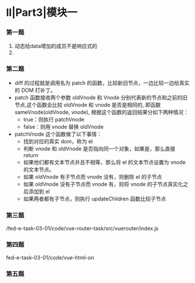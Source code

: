 # ll|Part3|模块一
### 第一题
 1. 动态给data增加的成员不是响应式的 
 2. 
### 第二题
+ diff 的过程就是调用名为 patch 的函数，比较新旧节点，一边比较一边给真实的 DOM 打补丁。
+ patch 函数接收两个参数 oldVnode 和 Vnode 分别代表新的节点和之前的旧节点,这个函数会比较 oldVnode 和 vnode 是否是相同的, 即函数 sameVnode(oldVnode, vnode), 根据这个函数的返回结果分如下两种情况：
  + true：则执行 patchVnode
  + false：则用 vnode 替换 oldVnode
+ patchVnode 这个函数做了以下事情：
  + 找到对应的真实 dom，称为 el
  + 判断 vnode 和 oldVnode 是否指向同一个对象，如果是，那么直接 return
  + 如果他们都有文本节点并且不相等，那么将 el 的文本节点设置为 vnode 的文本节点。
  + 如果 oldVnode 有子节点而 vnode 没有，则删除 el 的子节点
  + 如果 oldVnode 没有子节点而 vnode 有，则将 vnode 的子节点真实化之后添加到 el
  + 如果两者都有子节点，则执行 updateChildren 函数比较子节点


### 第三题
 /fed-e-task-03-01/code/vue-router-task/src/vuerouter/index.js

### 第四题
fed-e-task-03-01/code/vue-html-on
### 第五题
